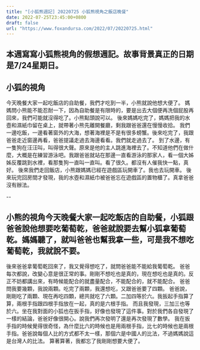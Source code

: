 ```yaml
---
title: "[小狐熊週記] 20220725 小狐熊視角之飯店晚餐"
date: 2022-07-25T23:45:00+0800
draft: false
url: "https://www.foxandursa.com/2022/07/20220725.html"
---
```


本週寫寫小狐熊視角的假想週記。故事背景真正的日期是7/24星期日。
--
## 小狐的視角
今天晚餐大家一起吃飯店的自助餐，我們才吃到一半，小熊就說他想大便了。
媽媽問小熊能不能忍耐一下，因為自助餐是有限時的，要是出去大個便再洗個屁股再回來，我們可能就沒得吃了。小熊點頭說可以。
後來媽媽吃完了，媽媽把我的水壺和濕紙巾留在桌上，就帶著小熊先離開餐廳，剩我跟爸爸還在慢慢收拾。
我們一邊吃飯，一邊看著窗外的大海，想著海裡是不是有很多螃蟹。後來吃完了，我跟爸爸走近窗邊再看，爸爸提議走過去海邊看看。我們就走過去了。
到了水邊，有一隻狗在汪汪叫，叫得很大聲。原來是他的主人跳進海裡去了。不知道他們在做什麼，大概是在練習游泳吧。我跟爸爸就站在那邊一直看游泳的那家人，看一個大姊姊反覆跳到水裡，看那隻狗一直叫一直叫。看了很久。都沒有人催我快一點，真好。
後來我們走回飯店，小熊跟媽媽已經在遊戲區玩開車了。我也去玩開車。
後來玩完回房間才發現，我的水壺和濕紙巾被爸爸忘在遊戲區的置物櫃了。真拿爸爸沒有辦法。

--
## 小熊的視角今天晚餐大家一起吃飯店的自助餐，小狐跟爸爸說他想要吃葡萄乾，爸爸就說要去幫小狐拿葡萄乾。媽媽聽了，就叫爸爸也幫我拿一些，可是我不想吃葡萄乾，我就說不要。
後來爸爸拿葡萄乾回來了，我又覺得想吃了，就問爸爸能不能給我葡萄乾。
爸爸每次都說，改變心意是很正常的事。剛剛不想吃也是真的，現在想吃也是真的。反正不妨都講出來，有時候能配合的就盡量配合，不能配合的，就不能配合。
爸爸問我要幾顆，我說兩顆。吃完了兩顆，我還想吃，又跟爸爸要了四顆。
爸爸說，剛剛吃了兩顆、現在再吃四顆，總共就吃了六顆。二加四等於六。我扳起手指算了算，兩根手指跟四根手指放在一起，真的是六根手指。
而且我發現，三加三也等於六。坐在我對面的小狐也在扳手指，好像也發現了這件事。對於我們各自發現了一樣的結論，爸爸好像很開心。說我們再次發明了還是再次發現了數學。
我在扳手指的時候覺得很奇怪，為什麼比六的時候也是用兩根手指，比七的時候也是兩根手指。爸爸說每個人比的方式都不太一樣，那個六是中國人的比法，不過媽媽說這是台灣人的比法。
算著算著，我都忘了我剛剛想要大便了。
